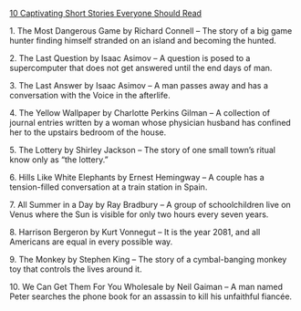 [10 Captivating Short Stories Everyone Should Read](https://johnnylists.com/post/188428687596)

1. The Most Dangerous Game by Richard Connell – The story of a big game hunter finding himself stranded on an island and becoming the hunted.

2. The Last Question by Isaac Asimov – A question is posed to a supercomputer that does not get answered until the end days of man.

3. The Last Answer by Isaac Asimov – A man passes away and has a conversation with the Voice in the afterlife.

4. The Yellow Wallpaper by Charlotte Perkins Gilman – A collection of journal entries written by a woman whose physician husband has confined her to the upstairs bedroom of the house.

5. The Lottery by Shirley Jackson – The story of one small town’s ritual know only as “the lottery.”

6. Hills Like White Elephants by Ernest Hemingway – A couple has a tension-filled conversation at a train station in Spain.

7. All Summer in a Day by Ray Bradbury – A group of schoolchildren live on Venus where the Sun is visible for only two hours every seven years.

8. Harrison Bergeron by Kurt Vonnegut – It is the year 2081, and all Americans are equal in every possible way.

9. The Monkey by Stephen King – The story of a cymbal-banging monkey toy that controls the lives around it.

10. We Can Get Them For You Wholesale by Neil Gaiman – A man named Peter searches the phone book for an assassin to kill his unfaithful fiancée.

